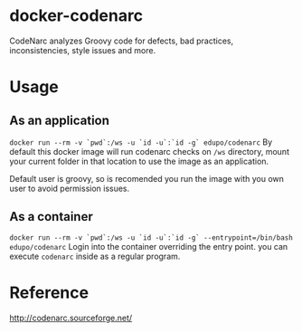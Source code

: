 # docker-codenarc
CodeNarc analyzes Groovy code for defects, bad practices, inconsistencies, style issues and more.

# Usage

## As an application
```docker run --rm -v `pwd`:/ws -u `id -u`:`id -g` edupo/codenarc```
By default this docker image will run codenarc checks on `/ws` directory,
mount your current folder in that location to use the image as an application.

Default user is groovy, so is recomended you run the image with you own user to
avoid permission issues.

## As a container
```docker run --rm -v `pwd`:/ws -u `id -u`:`id -g` --entrypoint=/bin/bash edupo/codenarc```
Login into the container overriding the entry point. you can execute `codenarc`
inside as a regular program. 

# Reference
http://codenarc.sourceforge.net/
